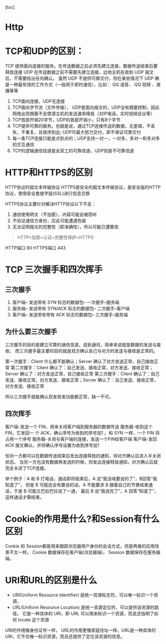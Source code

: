 [toc]

# Http


# 

















# TCP和UDP的区别：
TCP 提供面向连接的服务。在传送数据之前必须先建立连接，数据传送结束后要释放连接
UDP 在传送数据之前不需要先建立连接，远地主机在收到 UDP 报文后，不需要给出任何确认。
虽然 UDP 不提供可靠交付，但在某些情况下 UDP 确是一种最有效的工作方式（一般用于即时通信），比如： QQ 语音、 QQ 视频 、直播等等

1. TCP面向连接，UDP无连接
2. TCP面向字节流（文件传输），
   UDP是面向报文的，UDP没有拥塞控制，因此网络出现拥塞不会使源主机的发送速率降低（对IP电话，实时视频会议等）
3. TCP首部开销20字节，UDP的首部开销小，只有8个字节
4. TCP提供可靠的服务。也就是说，通过TCP连接传送的数据，无差错，不丢失，不重复，且按序到达;
   UDP尽最大努力交付，即不保证可靠交付   
5. 每一条TCP连接只能是点到点的；UDP支持一对一，一对多，多对一和多对多的交互通信   
6. TCP的逻辑通信信道是全双工的可靠信道，UDP则是不可靠信道


# HTTP和HTTPS的区别
  HTTP协议时超文本传输协议
  HTTPS是安全的超文本传输协议，是安全版的HTTP协议，使用安全套接字层(SSL)进行信息交换
  
HTTPS协议主要针对解决HTTP协议以下不足：
1. 通信使用明文（不加密），内容可能会被窃听
2. 不验证通信方身份，应此可能遭遇伪装
3. 无法证明报文的完整性（即准确性），所以可能已遭篡改

> HTTP+加密+认证+完整性保护=HTTPS

HTTP端口 80
HTTPS端口 443


# TCP 三次握手和四次挥手

## 三次握手

1. 客户端– 发送带有 SYN 标志的数据包–      一次握手–服务端
2. 服务端– 发送带有 SYN/ACK 标志的数据包–  二次握手–客户端
3. 客户端– 发送带有带有 ACK 标志的数据包–   三次握手–服务端

## 为什么要三次握手
三次握手的目的是建立可靠的通信信道，说到通讯，简单来说就是数据的发送与接收，
而三次握手最主要的目的就是双方确认自己与对方的发送与接收是正常的。

第一次握手：Client 什么都不能确认；Server 确认了对方发送正常，自己接收正常
第二次握手：Client 确认了：自己发送、接收正常，对方发送、接收正常；Server 确认了：对方发送正常，自己接收正常
第三次握手：Client 确认了：自己发送、接收正常，对方发送、接收正常；Server 确认了：自己发送、接收正常，对方发送、接收正常

所以三次握手就能确认双发收发功能都正常，缺一不可。



## 四次挥手

客户端-发送一个 FIN，用来关闭客户端到服务器的数据传送
服务器-收到这个 FIN，它发回一 个 ACK，确认序号为收到的序号加1 。和 SYN 一样，一个 FIN 将占用一个序号
服务器-关闭与客户端的连接，发送一个FIN给客户端
客户端-发回 ACK 报文确认，并将确认序号设置为收到序号加1

任何一方都可以在数据传送结束后发出连接释放的通知，待对方确认后进入半关闭状态。
当另一方也没有数据再发送的时候，则发出连接释放通知，对方确认后就完全关闭了TCP连接。

举个例子：A 和 B 打电话，通话即将结束后，A 说“我没啥要说的了”，B回答“我知道了”，
但是 B 可能还会有要说的话，A 不能要求 B 跟着自己的节奏结束通话，于是 B 可能又巴拉巴拉说了一通，
最后 B 说“我说完了”，A 回答“知道了”，这样通话才算结束。

# Cookie的作用是什么?和Session有什么区别

Cookie 和 Session都是用来跟踪浏览器用户身份的会话方式，但是两者的应用场景不太一样。
Cookie 数据保存在客户端(浏览器端)，
Session 数据保存在服务器端。

# URI和URL的区别是什么
- URI(Uniform Resource Identifier) 是统一资源标志符，可以唯一标识一个资源。
- URL(Uniform Resource Location) 是统一资源定位符，可以提供该资源的路径。
它是一种具体的 URI，即 URL 可以用来标识一个资源，而且还指明了如何 locate 这个资源

URI的作用像身份证号一样，
URL的作用更像家庭住址一样。URL是一种具体的URI，它不仅唯一标识资源，而且还提供了定位该资源的信息。